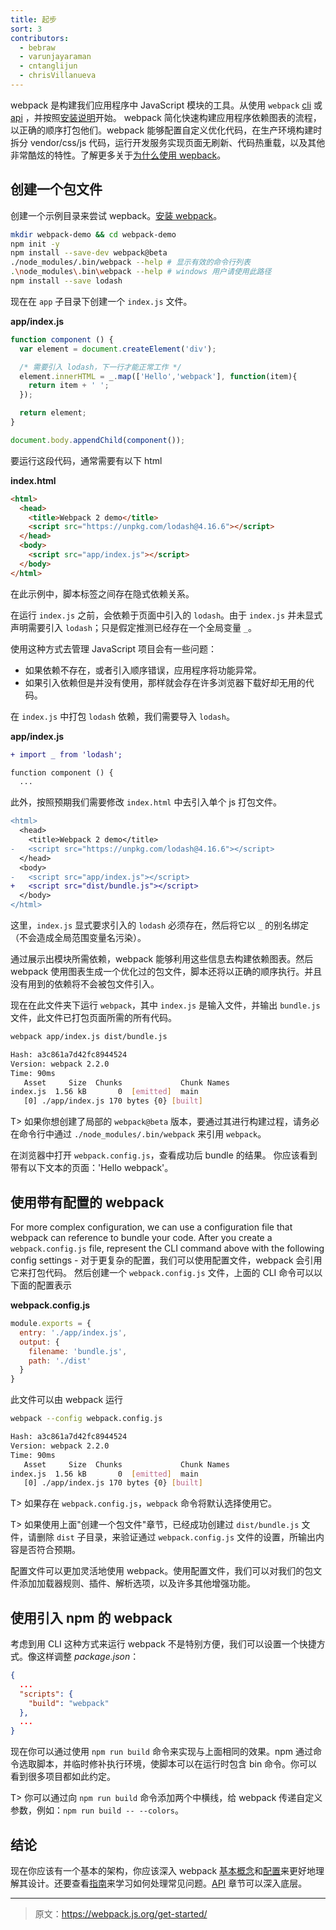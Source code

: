 ```yaml
---
title: 起步
sort: 3
contributors:
  - bebraw
  - varunjayaraman
  - cntanglijun
  - chrisVillanueva
---
```


webpack 是构建我们应用程序中 JavaScript 模块的工具。从使用 `webpack` [cli](/api/cli) 或 [api](/api/node) ，并按照[安装说明](/get-started/install-webpack)开始。
webpack 简化快速构建应用程序依赖图表的流程，以正确的顺序打包他们。webpack 能够配置自定义优化代码，在生产环境构建时拆分 vendor/css/js 代码，运行开发服务实现页面无刷新、代码热重载，以及其他非常酷炫的特性。了解更多关于[为什么使用 wepback](/get-started/why-webpack)。

## 创建一个包文件

创建一个示例目录来尝试 wepback。[安装 webpack](/get-started/install-webpack)。

```bash
mkdir webpack-demo && cd webpack-demo
npm init -y
npm install --save-dev webpack@beta
./node_modules/.bin/webpack --help # 显示有效的命令行列表
.\node_modules\.bin\webpack --help # windows 用户请使用此路径
npm install --save lodash
```

现在在 `app` 子目录下创建一个 `index.js` 文件。

__app/index.js__

```javascript
function component () {
  var element = document.createElement('div');

  /* 需要引入 lodash，下一行才能正常工作 */
  element.innerHTML = _.map(['Hello','webpack'], function(item){
    return item + ' ';
  });

  return element;
}

document.body.appendChild(component());
```

要运行这段代码，通常需要有以下 html

__index.html__

```html
<html>
  <head>
    <title>Webpack 2 demo</title>
    <script src="https://unpkg.com/lodash@4.16.6"></script>
  </head>
  <body>
    <script src="app/index.js"></script>
  </body>
</html>
```

在此示例中，脚本标签之间存在隐式依赖关系。

在运行 `index.js` 之前，会依赖于页面中引入的 `lodash`。由于 `index.js` 并未显式声明需要引入 `lodash`；只是假定推测已经存在一个全局变量 `_`。

使用这种方式去管理 JavaScript 项目会有一些问题：
  - 如果依赖不存在，或者引入顺序错误，应用程序将功能异常。
  - 如果引入依赖但是并没有使用，那样就会存在许多浏览器下载好却无用的代码。

在 `index.js` 中打包 `lodash` 依赖，我们需要导入 `lodash`。

__app/index.js__

```diff
+ import _ from 'lodash';

function component () {
  ...
```

此外，按照预期我们需要修改 `index.html` 中去引入单个 js 打包文件。

```diff
<html>
  <head>
    <title>Webpack 2 demo</title>
-   <script src="https://unpkg.com/lodash@4.16.6"></script>
  </head>
  <body>
-   <script src="app/index.js"></script>
+   <script src="dist/bundle.js"></script>
  </body>
</html>
```

这里，`index.js` 显式要求引入的 `lodash` 必须存在，然后将它以 `_` 的别名绑定（不会造成全局范围变量名污染）。

通过展示出模块所需依赖，webpack 能够利用这些信息去构建依赖图表。然后 webpack 使用图表生成一个优化过的包文件，脚本还将以正确的顺序执行。并且没有用到的依赖将不会被包文件引入。

现在在此文件夹下运行 `webpack`，其中 `index.js` 是输入文件，并输出 `bundle.js` 文件，此文件已打包页面所需的所有代码。

```bash
webpack app/index.js dist/bundle.js

Hash: a3c861a7d42fc8944524
Version: webpack 2.2.0
Time: 90ms
   Asset     Size  Chunks             Chunk Names
index.js  1.56 kB       0  [emitted]  main
   [0] ./app/index.js 170 bytes {0} [built]

```


T> 如果你想创建了局部的 `webpack@beta` 版本，要通过其进行构建过程，请务必在命令行中通过 `./node_modules/.bin/webpack` 来引用 `webpack`。

在浏览器中打开 `webpack.config.js`，查看成功后 bundle 的结果。
你应该看到带有以下文本的页面：'Hello webpack'。

## 使用带有配置的 webpack

For more complex configuration, we can use a configuration file that webpack can reference to bundle your code.  After you create a `webpack.config.js` file, represent the CLI command above
with the following config settings -
对于更复杂的配置，我们可以使用配置文件，webpack 会引用它来打包代码。
然后创建一个 `webpack.config.js` 文件，上面的 CLI 命令可以以下面的配置表示

__webpack.config.js__
```javascript
module.exports = {
  entry: './app/index.js',
  output: {
    filename: 'bundle.js',
    path: './dist'
  }
}
```

此文件可以由 webpack 运行

```bash
webpack --config webpack.config.js

Hash: a3c861a7d42fc8944524
Version: webpack 2.2.0
Time: 90ms
   Asset     Size  Chunks             Chunk Names
index.js  1.56 kB       0  [emitted]  main
   [0] ./app/index.js 170 bytes {0} [built]

```

T> 如果存在 `webpack.config.js`，`webpack` 命令将默认选择使用它。

T> 如果使用上面"创建一个包文件"章节，已经成功创建过 `dist/bundle.js` 文件，请删除 `dist` 子目录，来验证通过 `webpack.config.js` 文件的设置，所输出内容是否符合预期。

配置文件可以更加灵活地使用 webpack。使用配置文件，我们可以对我们的包文件添加加载器规则、插件、解析选项，以及许多其他增强功能。

## 使用引入 npm 的 webpack

考虑到用 CLI 这种方式来运行 webpack 不是特别方便，我们可以设置一个快捷方式。像这样调整 *package.json*：

```json
{
  ...
  "scripts": {
    "build": "webpack"
  },
  ...
}
```

现在你可以通过使用 `npm run build` 命令来实现与上面相同的效果。npm 通过命令选取脚本，并临时修补执行环境，使脚本可以在运行时包含 bin 命令。你可以看到很多项目都如此约定。

T> 你可以通过向 `npm run build` 命令添加两个中横线，给 webpack 传递自定义参数，例如：`npm run build -- --colors`。

## 结论

现在你应该有一个基本的架构，你应该深入 webpack [基本概念](/concepts)和[配置](/configuration)来更好地理解其设计。还要查看[指南](/guides)来学习如何处理常见问题。[API](/api) 章节可以深入底层。

***

> 原文：https://webpack.js.org/get-started/